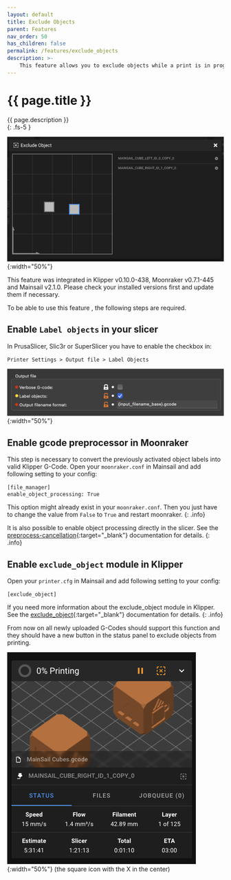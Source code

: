 ```yaml
---
layout: default
title: Exclude Objects
parent: Features
nav_order: 50
has_children: false
permalink: /features/exclude_objects
description: >-
    This feature allows you to exclude objects while a print is in progress.
---
```


# {{ page.title }}
{{ page.description }}  
{: .fs-5 }

![Exclude Objects](img/exclude_objects.png){:width="50%"}

This feature was integrated in Klipper v0.10.0-438, Moonraker v0.7.1-445 and Mainsail v2.1.0. Please check your
installed versions first and update them if necessary.

To be able to use this feature , the following steps are required.

## Enable `Label objects` in your slicer

In PrusaSlicer, Slic3r or SuperSlicer you have to enable the checkbox in:
```
Printer Settings > Output file > Label Objects
```
![Exclude Objects - PrusaSclier](img/exclude_objects-prusaslicer.png){:width="50%"}

## Enable gcode preprocessor in Moonraker

This step is necessary to convert the previously activated object labels into valid Klipper G-Code. Open your
`moonraker.conf` in Mainsail and add following setting to your config:
```
[file_manager]
enable_object_processing: True
```
This option might already exist in your `moonraker.conf`. Then you just have to change the value from `False` to `True`
and restart moonraker.
{: .info}

It is also possible to enable object processing directly in the slicer. See the
[preprocess-cancellation](https://github.com/kageurufu/cancelobject-preprocessor){:target="_blank"} documentation for
details.
{: .info}

## Enable `exclude_object` module in Klipper

Open your `printer.cfg` in Mainsail and add following setting to your config:
```
[exclude_object]
```

If you need more information about the exclude_object module in Klipper. See the
[exclude_object](https://www.klipper3d.org/Exclude_Object.html){:target="_blank"} documentation for details.
{: .info}

From now on all newly uploaded G-Codes should support this function and they should have a new button in the status
panel to exclude objects from printing.

![Exclude Objects](img/exclude_objects-status_panel.png){:width="50%"}
(the square icon with the X in the center)